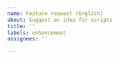 ```yaml
---
name: Feature request (English)
about: Suggest an idea for scripts
title: ''
labels: enhancement
assignees: ''

---
```



